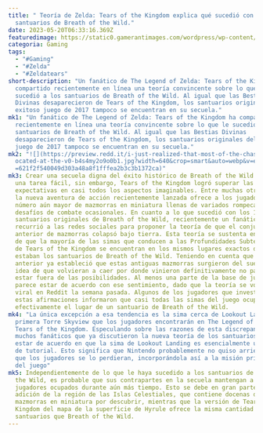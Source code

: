 ```yaml
---
title: " Teoría de Zelda: Tears of the Kingdom explica qué sucedió con los
  santuarios de Breath of the Wild."
date: 2023-05-20T06:33:16.369Z
featuredimage: https://static0.gamerantimages.com/wordpress/wp-content/uploads/2023/05/the-legend-of-zelda-breath-of-the-wild-shrine-landscape.jpg?q=50&fit=contain&w=1140&h=&dpr=1.5
categoria: Gaming
tags:
  - "#Gaming"
  - "#Zelda"
  - "#Zeldatears"
short-description: "Un fanático de The Legend of Zelda: Tears of the Kingdom ha
  compartido recientemente en línea una teoría convincente sobre lo que le
  sucedió a los santuarios de Breath of the Wild. Al igual que las Bestias
  Divinas desaparecieron de Tears of the Kingdom, los santuarios originales del
  exitoso juego de 2017 tampoco se encuentran en su secuela."
mk1: "Un fanático de The Legend of Zelda: Tears of the Kingdom ha compartido
  recientemente en línea una teoría convincente sobre lo que le sucedió a los
  santuarios de Breath of the Wild. Al igual que las Bestias Divinas
  desaparecieron de Tears of the Kingdom, los santuarios originales del exitoso
  juego de 2017 tampoco se encuentran en su secuela."
mk2: "![](https://preview.redd.it/i-just-realized-that-most-of-the-chasms-are-l\
  ocated-at-the-v0-b4s4my2o9o0b1.jpg?width=640&crop=smart&auto=webp&v=enabled&s\
  =621f2f540049d303a48a8f1fffea2b3c3b1372ca)"
mk3: Crear una secuela digna del éxito histórico de Breath of the Wild no fue
  una tarea fácil, sin embargo, Tears of the Kingdom logró superar las
  expectativas en casi todos los aspectos imaginables. Entre muchas otras cosas,
  la nueva aventura de acción recientemente lanzada ofrece a los jugadores un
  número aún mayor de mazmorras en miniatura llenas de variados rompecabezas y
  desafíos de combate ocasionales. En cuanto a lo que sucedió con los 120
  santuarios originales de Breath of the Wild, recientemente un fanático
  recurrió a las redes sociales para proponer la teoría de que el conjunto
  anterior de mazmorras colapsó bajo tierra. Esta teoría se sustenta en el hecho
  de que la mayoría de las simas que conducen a las Profundidades Subterráneas
  de Tears of the Kingdom se encuentran en los mismos lugares exactos donde
  estaban los santuarios de Breath of the Wild. Teniendo en cuenta que el juego
  anterior ya estableció que estas antiguas mazmorras surgieron del suelo, la
  idea de que volvieran a caer por donde vinieron definitivamente no parece
  estar fuera de las posibilidades. Al menos una parte de la base de jugadores
  parece estar de acuerdo con ese sentimiento, dado que la teoría se volvió
  viral en Reddit la semana pasada. Algunos de los jugadores que investigaron
  estas afirmaciones informaron que casi todas las simas del juego ocupan
  efectivamente el lugar de un santuario de Breath of the Wild.
mk4: "La única excepción a esa tendencia es la sima cerca de Lookout Landing, la
  primera Torre Skyview que los jugadores encontrarán en The Legend of Zelda:
  Tears of the Kingdom. Especulando sobre las razones de esta discrepancia,
  muchos fanáticos que ya discutieron la nueva teoría de los santuarios parecen
  estar de acuerdo en que la sima de Lookout Landing es esencialmente una área
  de tutorial. Esto significa que Nintendo probablemente no quiso arriesgarse a
  que los jugadores se lo perdieran, incorporándola así a la misión principal
  del juego"
mk5: Independientemente de lo que le haya sucedido a los santuarios de Breath of
  the Wild, es probable que sus contrapartes en la secuela mantengan a los
  jugadores ocupados durante aún más tiempo. Esto se debe en gran parte a la
  adición de la región de las Islas Celestiales, que contiene docenas de estas
  mazmorras en miniatura por descubrir, mientras que la versión de Tears of the
  Kingdom del mapa de la superficie de Hyrule ofrece la misma cantidad de
  santuarios que Breath of the Wild.
---
```

